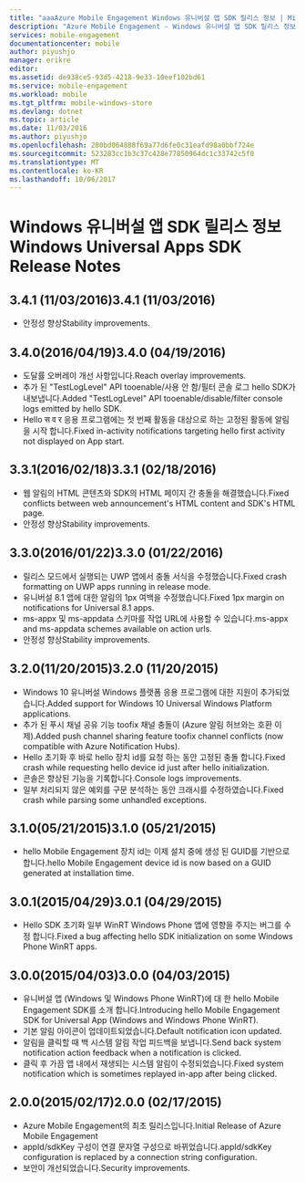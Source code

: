 ```yaml
---
title: "aaaAzure Mobile Engagement Windows 유니버설 앱 SDK 릴리스 정보 | Microsoft Docs"
description: "Azure Mobile Engagement - Windows 유니버설 앱 SDK 릴리스 정보"
services: mobile-engagement
documentationcenter: mobile
author: piyushjo
manager: erikre
editor: 
ms.assetid: de938ce5-93d5-4218-9e33-10eef102bd61
ms.service: mobile-engagement
ms.workload: mobile
ms.tgt_pltfrm: mobile-windows-store
ms.devlang: dotnet
ms.topic: article
ms.date: 11/03/2016
ms.author: piyushjo
ms.openlocfilehash: 280bd064888f69a77d6fe0c31eafd98a0bbf724e
ms.sourcegitcommit: 523283cc1b3c37c428e77850964dc1c33742c5f0
ms.translationtype: MT
ms.contentlocale: ko-KR
ms.lasthandoff: 10/06/2017
---
```

# <a name="windows-universal-apps-sdk-release-notes"></a><span data-ttu-id="96f3e-103">Windows 유니버설 앱 SDK 릴리스 정보</span><span class="sxs-lookup"><span data-stu-id="96f3e-103">Windows Universal Apps SDK Release Notes</span></span>
## <a name="341-11032016"></a><span data-ttu-id="96f3e-104">3.4.1 (11/03/2016)</span><span class="sxs-lookup"><span data-stu-id="96f3e-104">3.4.1 (11/03/2016)</span></span>

* <span data-ttu-id="96f3e-105">안정성 향상</span><span class="sxs-lookup"><span data-stu-id="96f3e-105">Stability improvements.</span></span>

## <a name="340-04192016"></a><span data-ttu-id="96f3e-106">3.4.0(2016/04/19)</span><span class="sxs-lookup"><span data-stu-id="96f3e-106">3.4.0 (04/19/2016)</span></span>
* <span data-ttu-id="96f3e-107">도달률 오버레이 개선 사항입니다.</span><span class="sxs-lookup"><span data-stu-id="96f3e-107">Reach overlay improvements.</span></span>
* <span data-ttu-id="96f3e-108">추가 된 "TestLogLevel" API tooenable/사용 안 함/필터 콘솔 로그 hello SDK가 내보냅니다.</span><span class="sxs-lookup"><span data-stu-id="96f3e-108">Added "TestLogLevel" API tooenable/disable/filter console logs emitted by hello SDK.</span></span>
* <span data-ttu-id="96f3e-109">Hello स व र 응용 프로그램에는 첫 번째 활동을 대상으로 하는 고정된 활동에 알림을 시작 합니다.</span><span class="sxs-lookup"><span data-stu-id="96f3e-109">Fixed in-activity notifications targeting hello first activity not displayed on App start.</span></span>

## <a name="331-02182016"></a><span data-ttu-id="96f3e-110">3.3.1(2016/02/18)</span><span class="sxs-lookup"><span data-stu-id="96f3e-110">3.3.1 (02/18/2016)</span></span>
* <span data-ttu-id="96f3e-111">웹 알림의 HTML 콘텐츠와 SDK의 HTML 페이지 간 충돌을 해결했습니다.</span><span class="sxs-lookup"><span data-stu-id="96f3e-111">Fixed conflicts between web announcement's HTML content and SDK's HTML page.</span></span>
* <span data-ttu-id="96f3e-112">안정성 향상</span><span class="sxs-lookup"><span data-stu-id="96f3e-112">Stability improvements.</span></span>

## <a name="330-01222016"></a><span data-ttu-id="96f3e-113">3.3.0(2016/01/22)</span><span class="sxs-lookup"><span data-stu-id="96f3e-113">3.3.0 (01/22/2016)</span></span>
* <span data-ttu-id="96f3e-114">릴리스 모드에서 실행되는 UWP 앱에서 충돌 서식을 수정했습니다.</span><span class="sxs-lookup"><span data-stu-id="96f3e-114">Fixed crash formatting on UWP apps running in release mode.</span></span>
* <span data-ttu-id="96f3e-115">유니버설 8.1 앱에 대한 알림의 1px 여백을 수정했습니다.</span><span class="sxs-lookup"><span data-stu-id="96f3e-115">Fixed 1px margin on notifications for Universal 8.1 apps.</span></span>
* <span data-ttu-id="96f3e-116">ms-appx 및 ms-appdata 스키마를 작업 URL에 사용할 수 있습니다.</span><span class="sxs-lookup"><span data-stu-id="96f3e-116">ms-appx and ms-appdata schemes available on action urls.</span></span>
* <span data-ttu-id="96f3e-117">안정성 향상</span><span class="sxs-lookup"><span data-stu-id="96f3e-117">Stability improvements.</span></span>

## <a name="320-11202015"></a><span data-ttu-id="96f3e-118">3.2.0(11/20/2015)</span><span class="sxs-lookup"><span data-stu-id="96f3e-118">3.2.0 (11/20/2015)</span></span>
* <span data-ttu-id="96f3e-119">Windows 10 유니버설 Windows 플랫폼 응용 프로그램에 대한 지원이 추가되었습니다.</span><span class="sxs-lookup"><span data-stu-id="96f3e-119">Added support for Windows 10 Universal Windows Platform applications.</span></span>
* <span data-ttu-id="96f3e-120">추가 된 푸시 채널 공유 기능 toofix 채널 충돌이 (Azure 알림 허브와는 호환 이제).</span><span class="sxs-lookup"><span data-stu-id="96f3e-120">Added push channel sharing feature toofix channel conflicts (now compatible with Azure Notification Hubs).</span></span>
* <span data-ttu-id="96f3e-121">Hello 초기화 후 바로 hello 장치 id를 요청 하는 동안 고정된 충돌 합니다.</span><span class="sxs-lookup"><span data-stu-id="96f3e-121">Fixed crash while requesting hello device id just after hello initialization.</span></span>
* <span data-ttu-id="96f3e-122">콘솔은 향상된 기능을 기록합니다.</span><span class="sxs-lookup"><span data-stu-id="96f3e-122">Console logs improvements.</span></span>
* <span data-ttu-id="96f3e-123">일부 처리되지 않은 예외를 구문 분석하는 동안 크래시를 수정하였습니다.</span><span class="sxs-lookup"><span data-stu-id="96f3e-123">Fixed crash while parsing some unhandled exceptions.</span></span>

## <a name="310-05212015"></a><span data-ttu-id="96f3e-124">3.1.0(05/21/2015)</span><span class="sxs-lookup"><span data-stu-id="96f3e-124">3.1.0 (05/21/2015)</span></span>
* <span data-ttu-id="96f3e-125">hello Mobile Engagement 장치 id는 이제 설치 중에 생성 된 GUID를 기반으로 합니다.</span><span class="sxs-lookup"><span data-stu-id="96f3e-125">hello Mobile Engagement device id is now based on a GUID generated at installation time.</span></span>

## <a name="301-04292015"></a><span data-ttu-id="96f3e-126">3.0.1(2015/04/29)</span><span class="sxs-lookup"><span data-stu-id="96f3e-126">3.0.1 (04/29/2015)</span></span>
* <span data-ttu-id="96f3e-127">Hello SDK 초기화 일부 WinRT Windows Phone 앱에 영향을 주지는 버그를 수정 합니다.</span><span class="sxs-lookup"><span data-stu-id="96f3e-127">Fixed a bug affecting hello SDK initialization on some Windows Phone WinRT apps.</span></span>

## <a name="300-04032015"></a><span data-ttu-id="96f3e-128">3.0.0(2015/04/03)</span><span class="sxs-lookup"><span data-stu-id="96f3e-128">3.0.0 (04/03/2015)</span></span>
* <span data-ttu-id="96f3e-129">유니버설 앱 (Windows 및 Windows Phone WinRT)에 대 한 hello Mobile Engagement SDK를 소개 합니다.</span><span class="sxs-lookup"><span data-stu-id="96f3e-129">Introducing hello Mobile Engagement SDK for Universal App (Windows and Windows Phone WinRT).</span></span>
* <span data-ttu-id="96f3e-130">기본 알림 아이콘이 업데이트되었습니다.</span><span class="sxs-lookup"><span data-stu-id="96f3e-130">Default notification icon updated.</span></span>
* <span data-ttu-id="96f3e-131">알림을 클릭할 때 백 시스템 알림 작업 피드백을 보냅니다.</span><span class="sxs-lookup"><span data-stu-id="96f3e-131">Send back system notification action feedback when a notification is clicked.</span></span>
* <span data-ttu-id="96f3e-132">클릭 후 가끔 앱 내에서 재생되는 시스템 알림이 수정되었습니다.</span><span class="sxs-lookup"><span data-stu-id="96f3e-132">Fixed system notification which is sometimes replayed in-app after being clicked.</span></span>

## <a name="200-02172015"></a><span data-ttu-id="96f3e-133">2.0.0(2015/02/17)</span><span class="sxs-lookup"><span data-stu-id="96f3e-133">2.0.0 (02/17/2015)</span></span>
* <span data-ttu-id="96f3e-134">Azure Mobile Engagement의 최초 릴리스입니다.</span><span class="sxs-lookup"><span data-stu-id="96f3e-134">Initial Release of Azure Mobile Engagement</span></span>
* <span data-ttu-id="96f3e-135">appId/sdkKey 구성이 연결 문자열 구성으로 바뀌었습니다.</span><span class="sxs-lookup"><span data-stu-id="96f3e-135">appId/sdkKey configuration is replaced by a connection string configuration.</span></span>
* <span data-ttu-id="96f3e-136">보안이 개선되었습니다.</span><span class="sxs-lookup"><span data-stu-id="96f3e-136">Security improvements.</span></span>

